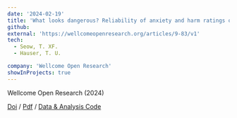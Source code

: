 ```yaml
---
date: '2024-02-19'
title: 'What looks dangerous? Reliability of anxiety and harm ratings of animal and tool visual stimuli'
github:
external: 'https://wellcomeopenresearch.org/articles/9-83/v1'
tech:
  - Seow, T. XF.
  - Hauser, T. U.

company: 'Wellcome Open Research'
showInProjects: true
---
```


Wellcome Open Research (2024)

[Doi](https://wellcomeopenresearch.org/articles/9-83/v1) / [Pdf](/files/2024-02-19-What-looks-dangerous-Reliability-of-anxiety-and-harm-ratings.pdf) / [Data & Analysis Code](https://osf.io/mey48/)
